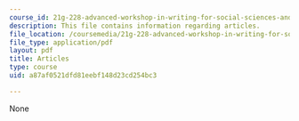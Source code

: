 ```yaml
---
course_id: 21g-228-advanced-workshop-in-writing-for-social-sciences-and-architecture-els-spring-2007
description: This file contains information regarding articles.
file_location: /coursemedia/21g-228-advanced-workshop-in-writing-for-social-sciences-and-architecture-els-spring-2007/a87af0521dfd81eebf148d23cd254bc3_MIT21G.228S07_articles_par.pdf
file_type: application/pdf
layout: pdf
title: Articles
type: course
uid: a87af0521dfd81eebf148d23cd254bc3

---
```

None